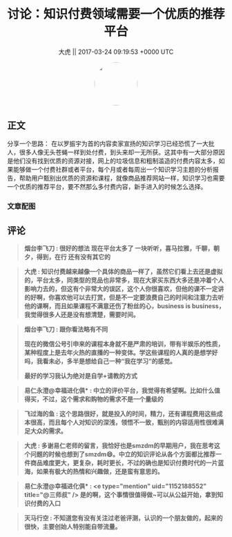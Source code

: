 <h1 align="center">讨论：知识付费领域需要一个优质的推荐平台</h1>




<p align="center">
    <a>大虎 || 2017-03-24 09:19:53 &#43;0000 UTC</a>
</p>

<div align="center">
    <img src="https://images.zsxq.com/FnYI_024jF-nxOIpZOR-qaLfMTj4?e=1590940799&amp;token=kIxbL07-8jAj8w1n4s9zv64FuZZNEATmlU_Vm6zD:2YpUVHxMsUsEvNY35JS8_VdNggk=" width="100" height="100" style="border:1px solid;border-radius:50%; color:#ffffff"/>
</div>




## 正文

<div>
分享一个思路：
在以罗振宇为首的内容卖家宣扬的知识学习已经恐慌了一大批人，很多人像无头苍蝇一样到处付费，到头来却一无所获。这其中有一大部分原因是他们没有找到优质的资源对接，网上的垃圾信息和粗制滥造的付费内容太多，如果能够做一个付费社群或者平台，每个月或者每周出一个知识学习主题的分析报告，帮助用户甄别出优质的资源和课程，就像商品推荐网站一样，知识学习也需要一个优质的推荐平台，要不然那么多付费内容，新手进入的时候怎么选择。
</div>

### 文章配图

<div class="image" align="center">

</div>


## 评论

<div align="left">
<div>

<blockquote >
<span> <strong>烟台李飞刀 : 很好的想法
 现在平台太多了 一块听听，喜马拉雅，千聊，朝夕，得到，在行 还有没有其它的 </strong></span>
</blockquote>

<blockquote >
<span> <strong>大虎 : 知识付费越来越像一个具体的商品一样了，虽然它们看上去还是虚拟的，平台太多，同类型的竞品也非常多，现在大家买东西大多还是冲着个人影响力去的，但这有个非常大的误区，这个人你很喜欢，但他的课不一定讲的好啊，你喜欢他可以去打赏，但是不一定要浪费自己的时间和注意力去听他的课啊，而且如果课程不满意还伤了粉丝的心，business is business，我觉得很多人还是没有想清楚，需要时间。 </strong></span>
</blockquote>

<blockquote >
<span> <strong>烟台李飞刀 : 跟你看法略有不同

现在的微信公号引申来的课程本身就不是严肃的培训，带有半娱乐的性质，某种程度上是去年火热的直播的一种变体。学这些课程的人真的是想学好吗，我看未必，多半是想给自己一种“我在学习”的感觉。

最好的学习我认为绝对是自学&#43;请教的方式 </strong></span>
</blockquote>

<blockquote >
<span> <strong>易仁永澄@幸福进化俱* : 中立的评价平台，我觉得有希望啊。比如什么值得买，不过，这个需求和购物的需求不是一个量级的 </strong></span>
</blockquote>

<blockquote >
<span> <strong>飞过海的鱼 : 这个思路很好，就是投入的时间，精力，还有课程费用这些成本很高，而且每个人对知识的深浅，领悟不一致，甄别的内容适用性很难满足大众的需求。 </strong></span>
</blockquote>

<blockquote >
<span> <strong>大虎 : 多谢易仁老师的留言，我恰好也是smzdm的早期用户，我在思考这个问题的时候也想到了smzdm😄。中立的知识评论从各个方面都比推荐一件商品难度更大，更复杂，耗时更长，不过的确也是知识付费时代的一片蓝海，如果有极大的热情和兴趣做，还是蛮有意思的。 </strong></span>
</blockquote>

<blockquote >
<span> <strong>易仁永澄@幸福进化俱* : &lt;e type=&#34;mention&#34; uid=&#34;1152188552&#34; title=&#34;@三师叔&#34; /&gt;  是的啊，这个事情很值得做~可以从公益开始，拿到知识付费的入口 </strong></span>
</blockquote>

<blockquote >
<span> <strong>天马行空 : 不知道您有没有关注过老爸评测，认识的一个朋友做的，起来的很快，主要创始人特别能自带流量。 </strong></span>
</blockquote>

</div>
</div>